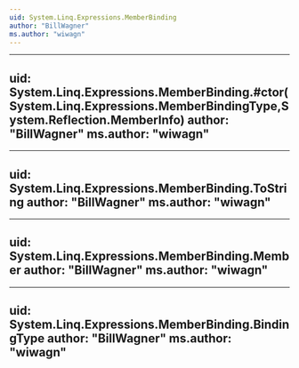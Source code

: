 ```yaml
---
uid: System.Linq.Expressions.MemberBinding
author: "BillWagner"
ms.author: "wiwagn"
---
```


---
uid: System.Linq.Expressions.MemberBinding.#ctor(System.Linq.Expressions.MemberBindingType,System.Reflection.MemberInfo)
author: "BillWagner"
ms.author: "wiwagn"
---

---
uid: System.Linq.Expressions.MemberBinding.ToString
author: "BillWagner"
ms.author: "wiwagn"
---

---
uid: System.Linq.Expressions.MemberBinding.Member
author: "BillWagner"
ms.author: "wiwagn"
---

---
uid: System.Linq.Expressions.MemberBinding.BindingType
author: "BillWagner"
ms.author: "wiwagn"
---
